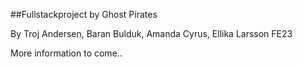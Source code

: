 ##Fullstackproject by Ghost Pirates

By Troj Andersen, Baran Bulduk, Amanda Cyrus, Ellika Larsson
FE23

More information to come..
